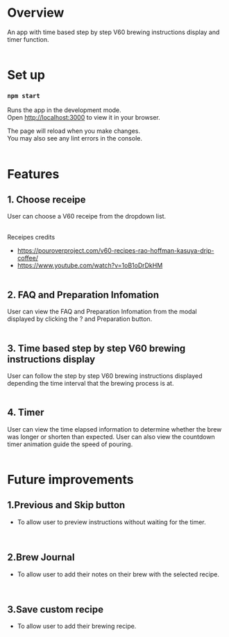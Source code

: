 # Overview
An app with time based step by step V60 brewing instructions display and timer function.
<br />
<br />

# Set up

### `npm start`

Runs the app in the development mode.\
Open [http://localhost:3000](http://localhost:3000) to view it in your browser.

The page will reload when you make changes.\
You may also see any lint errors in the console.
<br /><br />

# Features

## 1. Choose receipe
User can choose a V60 receipe from the dropdown list.
<br /><br />

Receipes credits
- https://pouroverproject.com/v60-recipes-rao-hoffman-kasuya-drip-coffee/
- https://www.youtube.com/watch?v=1oB1oDrDkHM
<br /><br />

## 2. FAQ and Preparation Infomation
User can view the FAQ and Preparation Infomation from the modal displayed by clicking the ? and Preparation button.
<br /><br />

## 3. Time based step by step V60 brewing instructions display  
User can follow the step by step V60 brewing instructions displayed depending the time interval that the brewing process is at.
<br /><br />

## 4. Timer
User can view the time elapsed information to determine whether the brew was longer or shorten than expected.
User can also view the countdown timer animation guide the speed of pouring.
<br /><br />

# Future improvements

## 1.Previous and Skip button 
- To allow user to preview instructions without waiting for the timer.
<br />

## 2.Brew Journal
- To allow user to add their notes on their brew with the selected recipe. 
<br />

## 3.Save custom recipe
- To allow user to add their brewing recipe.
<br />



